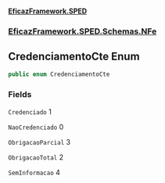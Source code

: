 #### [EficazFramework.SPED](EficazFrameworkSPED.md 'EficazFramework SPED')
### [EficazFramework.SPED.Schemas.NFe](EficazFramework.SPED.Schemas.NFe.md 'EficazFramework.SPED.Schemas.NFe')

## CredenciamentoCte Enum

```csharp
public enum CredenciamentoCte
```
### Fields

<a name='EficazFramework.SPED.Schemas.NFe.CredenciamentoCte.Credenciado'></a>

`Credenciado` 1

<a name='EficazFramework.SPED.Schemas.NFe.CredenciamentoCte.NaoCredenciado'></a>

`NaoCredenciado` 0

<a name='EficazFramework.SPED.Schemas.NFe.CredenciamentoCte.ObrigacaoParcial'></a>

`ObrigacaoParcial` 3

<a name='EficazFramework.SPED.Schemas.NFe.CredenciamentoCte.ObrigacaoTotal'></a>

`ObrigacaoTotal` 2

<a name='EficazFramework.SPED.Schemas.NFe.CredenciamentoCte.SemInformacao'></a>

`SemInformacao` 4